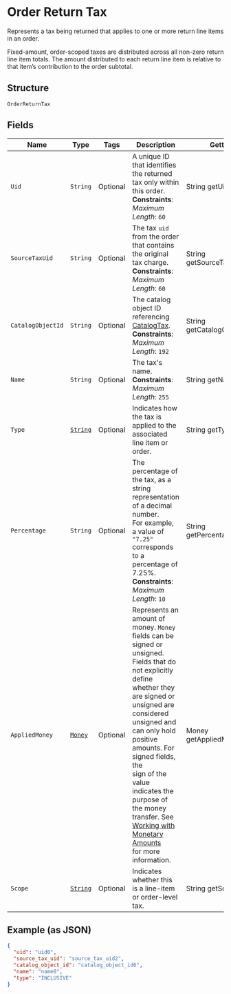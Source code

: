 
# Order Return Tax

Represents a tax being returned that applies to one or more return line items in an order.

Fixed-amount, order-scoped taxes are distributed across all non-zero return line item totals.
The amount distributed to each return line item is relative to that item’s contribution to the
order subtotal.

## Structure

`OrderReturnTax`

## Fields

| Name | Type | Tags | Description | Getter |
|  --- | --- | --- | --- | --- |
| `Uid` | `String` | Optional | A unique ID that identifies the returned tax only within this order.<br>**Constraints**: *Maximum Length*: `60` | String getUid() |
| `SourceTaxUid` | `String` | Optional | The tax `uid` from the order that contains the original tax charge.<br>**Constraints**: *Maximum Length*: `60` | String getSourceTaxUid() |
| `CatalogObjectId` | `String` | Optional | The catalog object ID referencing [CatalogTax](/doc/models/catalog-tax.md).<br>**Constraints**: *Maximum Length*: `192` | String getCatalogObjectId() |
| `Name` | `String` | Optional | The tax's name.<br>**Constraints**: *Maximum Length*: `255` | String getName() |
| `Type` | [`String`](/doc/models/order-line-item-tax-type.md) | Optional | Indicates how the tax is applied to the associated line item or order. | String getType() |
| `Percentage` | `String` | Optional | The percentage of the tax, as a string representation of a decimal number.<br>For example, a value of `"7.25"` corresponds to a percentage of 7.25%.<br>**Constraints**: *Maximum Length*: `10` | String getPercentage() |
| `AppliedMoney` | [`Money`](/doc/models/money.md) | Optional | Represents an amount of money. `Money` fields can be signed or unsigned.<br>Fields that do not explicitly define whether they are signed or unsigned are<br>considered unsigned and can only hold positive amounts. For signed fields, the<br>sign of the value indicates the purpose of the money transfer. See<br>[Working with Monetary Amounts](https://developer.squareup.com/docs/build-basics/working-with-monetary-amounts)<br>for more information. | Money getAppliedMoney() |
| `Scope` | [`String`](/doc/models/order-line-item-tax-scope.md) | Optional | Indicates whether this is a line-item or order-level tax. | String getScope() |

## Example (as JSON)

```json
{
  "uid": "uid0",
  "source_tax_uid": "source_tax_uid2",
  "catalog_object_id": "catalog_object_id6",
  "name": "name0",
  "type": "INCLUSIVE"
}
```

